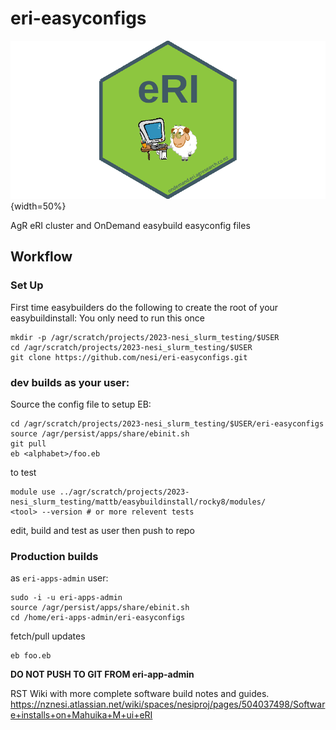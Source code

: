 # eri-easyconfigs
![eRI_hex.png](https://github.com/nesi/eri-easyconfigs/blob/main/eRI_hex.png){width=50%}


AgR eRI cluster and OnDemand easybuild easyconfig files

## Workflow

### Set Up
First time easybuilders do the following to create the root of your easybuildinstall:
You only need to run this once
```
mkdir -p /agr/scratch/projects/2023-nesi_slurm_testing/$USER
cd /agr/scratch/projects/2023-nesi_slurm_testing/$USER
git clone https://github.com/nesi/eri-easyconfigs.git
```
### dev builds as your user:
Source the config file to setup EB:
```
cd /agr/scratch/projects/2023-nesi_slurm_testing/$USER/eri-easyconfigs 
source /agr/persist/apps/share/ebinit.sh
git pull
eb <alphabet>/foo.eb
```
to test
```
module use ../agr/scratch/projects/2023-nesi_slurm_testing/mattb/easybuildinstall/rocky8/modules/
<tool> --version # or more relevent tests
```
edit, build and test as user then push to repo

### Production builds
as `eri-apps-admin` user:
```
sudo -i -u eri-apps-admin
source /agr/persist/apps/share/ebinit.sh
cd /home/eri-apps-admin/eri-easyconfigs
```  
fetch/pull updates
```
eb foo.eb
```
**DO NOT PUSH TO GIT FROM eri-app-admin**

RST Wiki with more complete software build notes and guides.
https://nznesi.atlassian.net/wiki/spaces/nesiproj/pages/504037498/Software+installs+on+Mahuika+M+ui+eRI

